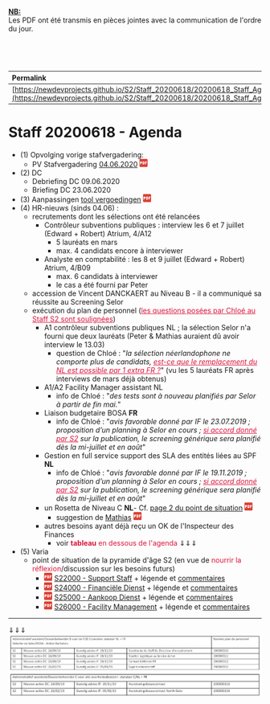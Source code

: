<link rel="stylesheet" href="https://newdevprojects.github.io/S2/S2.css">
<link rel="stylesheet" href="S2.css">

<u><b>NB:</b></u>  
Les PDF ont été transmis en pièces jointes avec la communication de l'ordre du jour.  

&nbsp;

&nbsp;

| Permalink |
| :--- |
| [https://newdevprojects.github.io/S2/Staff_20200618/20200618_Staff_Agenda.html](https://newdevprojects.github.io/S2/Staff_20200618/20200618_Staff_Agenda.html) | 

# Staff 20200618 - Agenda

* (1) Opvolging vorige stafvergadering:
	* PV Stafvergadering [04.06.2020](20200604_Staff_PV.pdf) ![](pdf.png)
* (2) DC 
	* Debriefing DC 09.06.2020 
	* Briefing DC 23.06.2020
* (3) Aanpassingen [tool vergoedingen](Aanpassingen_tool_vergoedingen.pdf) ![](pdf.png)
* (4) HR-nieuws (sinds 04.06) :
	* recrutements dont les sélections ont été relancées
		* Contrôleur subventions publiques : interview les 6 et 7 juillet (Edward + Robert) Atrium, 4/A12
			* 5 lauréats en mars
			* max. 4 candidats encore à interviewer
		* Analyste en comptabilité : les 8 et 9 juillet (Edward + Robert) Atrium, 4/B09
			* max. 6 candidats à interviewer
			* le cas a été fourni par Peter
	* accession de Vincent DANCKAERT au Niveau B - il a communiqué sa réussite au Screening Selor
	* exécution du plan de personnel (<font color="crimson"><u>les questions posées par Chloé au Staff S2 sont soulignées</u></font>)
		* A1 contrôleur subventions publiques NL ; la sélection Selor n'a fourni que deux lauréats (Peter & Mathias auraient dû avoir interview le 13.03)
			* question de Chloé : "*la sélection néerlandophone ne comporte plus de candidats, <font color="crimson"><u>est-ce que le remplacement du NL est possible par 1 extra FR ?</u></font>*" (vu les 5 lauréats FR après interviews de mars déjà obtenus)
		* A1/A2 Facility Manager assistant NL
			* info de Chloé : "*des tests sont à nouveau planifiés par Selor à partir de fin mai.*"
		* Liaison budgetaire BOSA <b>FR</b>
			* info de Chloé : "*avis favorable donné par IF le 23.07.2019 ; proposition d’un planning à Selor en cours ; <font color="crimson"><u>si accord donné par S2</u></font> sur la publication, le screening générique sera planifié dès la mi-juillet et en août*"
		* Gestion en full service support des SLA des entités liées au SPF <b>NL</b>
			* info de Chloé : "*avis favorable donné par IF le 19.11.2019 ; proposition d’un planning à Selor en cours ; <font color="crimson"><u>si accord donné par S2</u></font> sur la publication, le screening générique sera planifié dès la mi-juillet et en août*"
		* un Rosetta de Niveau C <b>NL</b>- Cf. [page 2 du point de situation](20200609_Rosetta_point_situation.pdf) ![](pdf.png)
			* suggestion de [Mathias](Rosetta_Reaction_Mathias.pdf) ![](pdf.png)
		* autres besoins ayant déjà reçu un OK de l'Inspecteur des Finances
			* voir <font color="crimson"><b>tableau</b> en dessous de l'agenda</font> &dArr;&dArr;&dArr;
* (5) Varia
	* point de situation de la pyramide d'âge S2 (en vue de <font color="crimson">nourrir la réflexion</font>/discussion sur les besoins futurs)
		* ![](pdf.png) [S22000 - Support Staff](S22000.pdf) + légende et [commentaires](S22000.md)
		* ![](pdf.png) [S24000 - Financiële Dienst](S24000.pdf) + légende et [commentaires](S24000.md)
		* ![](pdf.png) [S25000 - Aankoop Dienst](S25000.pdf) + légende et [commentaires](S25000.md)
		* ![](pdf.png) [S26000 - Facility Management](S26000.pdf) + légende et [commentaires](S26000.md)

---

&dArr;&dArr;&dArr;  
![](autres_besoins_S2.png) 


	
